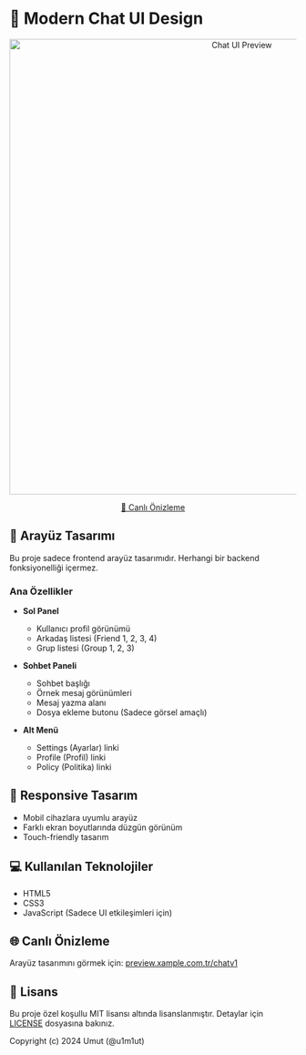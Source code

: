 # 💬 Modern Chat UI Design

<div align="center">
  <img src="https://preview.xample.com.tr/chatv1/image.png" alt="Chat UI Preview" width="800"/>
  
  [🔴 Canlı Önizleme](https://preview.xample.com.tr/chatv1)
</div>

## 🎨 Arayüz Tasarımı

Bu proje sadece frontend arayüz tasarımıdır. Herhangi bir backend fonksiyonelliği içermez.

### Ana Özellikler

- **Sol Panel**
  - Kullanıcı profil görünümü
  - Arkadaş listesi (Friend 1, 2, 3, 4)
  - Grup listesi (Group 1, 2, 3)

- **Sohbet Paneli**
  - Sohbet başlığı
  - Örnek mesaj görünümleri
  - Mesaj yazma alanı
  - Dosya ekleme butonu (Sadece görsel amaçlı)

- **Alt Menü**
  - Settings (Ayarlar) linki
  - Profile (Profil) linki
  - Policy (Politika) linki

## 📱 Responsive Tasarım

- Mobil cihazlara uyumlu arayüz
- Farklı ekran boyutlarında düzgün görünüm
- Touch-friendly tasarım

## 💻 Kullanılan Teknolojiler

- HTML5
- CSS3
- JavaScript (Sadece UI etkileşimleri için)

## 🌐 Canlı Önizleme

Arayüz tasarımını görmek için:
[preview.xample.com.tr/chatv1](https://preview.xample.com.tr/chatv1)

## 📜 Lisans

Bu proje özel koşullu MIT lisansı altında lisanslanmıştır. Detaylar için [LICENSE](LICENSE) dosyasına bakınız.

Copyright (c) 2024 Umut (@u1m1ut)
